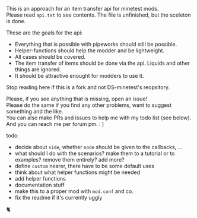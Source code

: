 This is an approach for an item transfer api for minetest mods.  
Please read `api.txt` to see contents. The file is unfinished, but the sceleton is done.  

These are the goals for the api:  
- Everything that is possible with pipeworks should still be possible.  
- Helper-functions should help the modder and be lightweight.  
- All cases should be covered.  
- The item transfer of items should be done via the api. Liquids and other things are ignored.  
- It should be attractive enought for modders to use it.  

Stop reading here if this is a fork and not DS-minetest's reopsitory.  

Please, if you see anything that is missing, open an issue!  
Please do the same if you find any other problems, want to suggest something and the like.  
You can also make PRs and issues to help me with my todo list (see below).  
And you can reach me per forum pm. : )

todo:  
- decide about `side`, whether `node` should be given to the callbacks, ...  
- what should I do with the scenarios? make them to a tutorial or to examples? remove them entirely? add more?  
- define `custom` nearer, there have to be some default uses  
- think about what helper functions might be needed  
- add helper functions  
- documentation stuff  
- make this to a proper mod with `mod.conf` and co.  
- fix the readme if it's currently uggly  

:cat2:  
